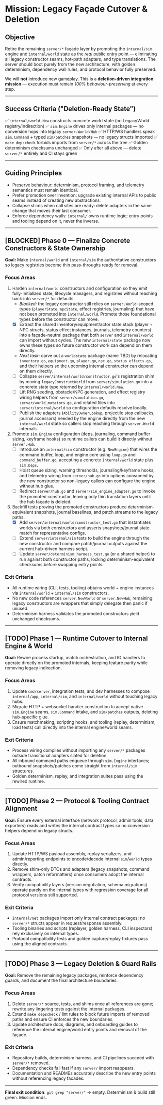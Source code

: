 # Mission: Legacy Façade Cutover & Deletion

## Objective

Retire the remaining `server/*` façade layer by promoting the `internal/sim` engine and `internal/world` state as the *real* public entry point — eliminating all legacy constructor seams, hot-path adapters, and type translations.
The server should boot purely from the new architecture, with golden determinism, dependency wall rules, and protocol behavior fully preserved.

We will **not** introduce new gameplay. This is a **deletion-driven integration mission** — execution must remain *100% behaviour-preserving* at every step.

---

## Success Criteria ("Deletion-Ready State")

✅ `internal/world.New` constructs concrete world state (no LegacyWorld registry/indirection)
✅ `sim.Engine` drives only internal packages — no conversion hops into legacy `server.World/Hub`
✅ HTTP/WS handlers speak `sim.Command` + typed `sim/patches` snapshots — no legacy structs imported
✅ `make depscheck` forbids imports from `server/*` across the tree
✅ Golden determinism checksums unchanged
✅ Only after all above — delete `server/*` entirely and CI stays green

---

## Guiding Principles

* Preserve behaviour: determinism, protocol framing, and telemetry semantics must remain identical.
* Prefer promotion over invention: upgrade existing internal APIs to public seams instead of creating new abstractions.
* Collapse shims when call sites are ready: delete adapters in the same change that moves their last consumer.
* Enforce dependency walls: `internal/` owns runtime logic; entry points and tooling depend on it, never the inverse.

---

## [BLOCKED] Phase 0 — Finalize Concrete Constructors & State Ownership

**Goal:** Make `internal/world` and `internal/sim` the authoritative constructors so legacy registries become thin pass-throughs ready for removal.

### Focus Areas

1. Harden `internal/world` constructors and configuration so they emit fully-initialized state, lifecycle managers, and registries without reaching back into `server/*` for defaults.
   - _Blocked:_ the legacy constructor still relies on `server.World`-scoped types (`playerState`, `npcState`, effect registries, journaling) that have not been promoted into `internal/world`. Promote those foundational types before the constructor can move.
   - [x] Extract the shared inventory/equipment/actor state stack (player + NPC structs, status effect instances, journals, telemetry counters) into a façade-neutral package that both `server` and `internal/world` can import without cycles. The new `internal/state` package now owns these types so future constructor work can depend on them directly.
   - _Next task:_ carve out a `worldstate` package (name TBD) by relocating `inventory.go`, `equipment.go`, `player.go`, `npc.go`, `status_effects.go`, and their helpers so the upcoming internal constructor can depend on them directly.
   - [ ] Collapse `server/internal/world/constructor.go`'s registration shim by moving `legacyConstructWorld` from `server/simulation.go` into a concrete state type returned by `internal/world.New`.
   - [ ] Lift RNG seeding, obstacle/NPC generation, and effect registry wiring helpers from `server/simulation.go`, `server/world_mutators.go`, and related files into `server/internal/world` so configuration defaults resolve locally.
   - [ ] Publish the adapters (`AbilityOwnerLookup`, projectile stop callbacks, journal accessors) needed by the engine directly from the new `internal/world` state so callers stop reaching through `server.World` internals.
2. Promote `sim.Engine` configuration (deps, journaling, command buffer sizing, keyframe hooks) so runtime callers can build it directly without `server.Hub`.
   - [ ] Introduce an `internal/sim` constructor (e.g. `NewEngine`) that wires the command buffer, loop, and engine core using `loop.go` and `command_buffer.go`, accepting a concrete `internal/world` state plus `sim.Deps`.
   - [ ] Hoist queue sizing, warning thresholds, journaling/keyframe hooks, and telemetry wiring from `server/hub.go` into options consumed by the new constructor so non-legacy callers can configure the engine without hub glue.
   - [ ] Redirect `server/hub.go` and `server/sim_engine_adapter.go` to invoke the promoted constructor, leaving only thin translation layers until the hub façade is deleted.
3. Backfill tests proving the promoted constructors produce determinism-equivalent snapshots, journal baselines, and patch streams to the legacy paths.
   - [x] Add `server/internal/world/constructor_test.go` that instantiates worlds via both constructors and asserts snapshots/journal state match for representative configs.
   - [ ] Extend `server/internal/sim` tests to build the engine through the new constructor and compare patch/journal outputs against the current hub-driven harness script.
   - [ ] Update `server/determinism_harness_test.go` (or a shared helper) to run against both constructor paths, locking determinism-equivalent checksums before swapping entry points.

### Exit Criteria

* All runtime wiring (CLI, tests, tooling) obtains world + engine instances via `internal/world` + `internal/sim` constructors.
* No new code references `server.NewWorld` or `server.NewHub`; remaining legacy constructors are wrappers that simply delegate then panic if unused.
* Determinism harness validates the promoted constructors yield unchanged checksums.

---

## [TODO] Phase 1 — Runtime Cutover to Internal Engine & World

**Goal:** Rewire process startup, match orchestration, and IO handlers to operate directly on the promoted internals, keeping feature parity while removing legacy indirection.

### Focus Areas

1. Update `cmd/server`, integration tests, and dev harnesses to compose `internal/app`, `internal/sim`, and `internal/world` without touching legacy hubs.
2. Migrate HTTP + websocket handler construction to accept native `sim.Engine` seams, `sim.Command` intake, and `sim/patches` outputs, deleting hub-specific glue.
3. Ensure matchmaking, scripting hooks, and tooling (replay, determinism, load tests) call directly into the internal engine/world seams.

### Exit Criteria

* Process wiring compiles without importing any `server/*` packages outside transitional adapters slated for deletion.
* All inbound command paths enqueue through `sim.Engine` interfaces; outbound snapshots/patches come straight from `internal/sim` structures.
* Golden determinism, replay, and integration suites pass using the rewired runtime.

---

## [TODO] Phase 2 — Protocol & Tooling Contract Alignment

**Goal:** Ensure every external interface (network protocol, admin tools, data exporters) reads and writes the internal contract types so no conversion helpers depend on legacy structs.

### Focus Areas

1. Update HTTP/WS payload assembly, replay serializers, and admin/reporting endpoints to encode/decode internal `sim`/`world` types directly.
2. Remove shim-only DTOs and adapters (legacy snapshots, command wrappers, patch reformatters) once consumers adopt the internal contracts.
3. Verify compatibility layers (version negotiation, schema migrations) operate purely on the internal types with regression coverage for all protocol versions still supported.

### Exit Criteria

* `internal/net` packages import only internal contract packages; no `server/*` structs appear in request/response assembly.
* Tooling binaries and scripts (replayer, golden harness, CLI inspectors) rely exclusively on internal types.
* Protocol compatibility tests and golden capture/replay fixtures pass using the aligned contracts.

---

## [TODO] Phase 3 — Legacy Deletion & Guard Rails

**Goal:** Remove the remaining legacy packages, reinforce dependency guards, and document the final architecture boundaries.

### Focus Areas

1. Delete `server/*` source, tests, and shims once all references are gone; rewrite any lingering tests against the internal packages.
2. Extend `make depscheck` / lint rules to block future imports of removed paths and ensure CI enforces the new boundaries.
3. Update architecture docs, diagrams, and onboarding guides to reference the internal engine/world entry points and removal of the façade.

### Exit Criteria

* Repository builds, determinism harness, and CI pipelines succeed with `server/*` removed.
* Dependency checks fail fast if any `server/` import reappears.
* Documentation and READMEs accurately describe the new entry points without referencing legacy facades.

---

**Final exit condition:** `git grep "server/"` → empty. Determinism & build still green. Mission ends.
